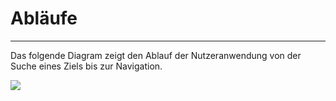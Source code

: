 # Abläufe

***

Das folgende Diagram zeigt den Ablauf der Nutzeranwendung von der Suche eines Ziels bis zur Navigation.

![](https://github.com/isd-nunkesser/sd-2019-froyo/blob/master/images/Ablauf.jpg)